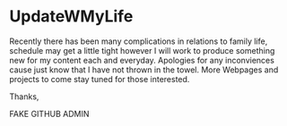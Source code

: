 # UpdateWMyLife

Recently there has been many complications in relations to family life, schedule may get a little tight however I will work to produce something new for my content each and everyday. Apologies for any inconviences cause just know that I have not thrown in the towel. More Webpages and projects to come stay tuned 
for those interested.

Thanks,

FAKE GITHUB ADMIN
